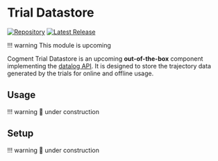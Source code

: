 # Trial Datastore

[![Repository](https://img.shields.io/badge/repository-cogment%2Fcogment--trial--datastore-%23ffb400?style=flat-square&logo=github)](https://github.com/cogment/cogment-trial-datastore) [![Latest Release](https://img.shields.io/docker/v/cogment/trial-datastore?label=docker%20release&sort=semver&style=flat-square)](https://hub.docker.com/r/cogment/trial-datastore)

<!-- prettier-ignore -->
!!! warning
    This module is upcoming

Cogment Trial Datastore is an upcoming **out-of-the-box** component implementing the [datalog API](../../concepts/core-concepts.md#additional-components). It is designed to store the trajectory data generated by the trials for online and offline usage.

## Usage

<!-- prettier-ignore -->
!!! warning
    🚧 under construction

## Setup

<!-- prettier-ignore -->
!!! warning
    🚧 under construction
